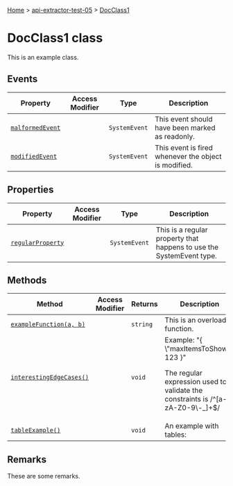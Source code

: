 [Home](./index) &gt; [api-extractor-test-05](./api-extractor-test-05.md) &gt; [DocClass1](./api-extractor-test-05.docclass1.md)

# DocClass1 class

This is an example class.

## Events

|  Property | Access Modifier | Type | Description |
|  --- | --- | --- | --- |
|  [`malformedEvent`](./api-extractor-test-05.docclass1.malformedevent.md) |  | `SystemEvent` | This event should have been marked as readonly. |
|  [`modifiedEvent`](./api-extractor-test-05.docclass1.modifiedevent.md) |  | `SystemEvent` | This event is fired whenever the object is modified. |

## Properties

|  Property | Access Modifier | Type | Description |
|  --- | --- | --- | --- |
|  [`regularProperty`](./api-extractor-test-05.docclass1.regularproperty.md) |  | `SystemEvent` | This is a regular property that happens to use the SystemEvent type. |

## Methods

|  Method | Access Modifier | Returns | Description |
|  --- | --- | --- | --- |
|  [`exampleFunction(a, b)`](./api-extractor-test-05.docclass1.examplefunction.md) |  | `string` | This is an overloaded function. |
|  [`interestingEdgeCases()`](./api-extractor-test-05.docclass1.interestingedgecases.md) |  | `void` | Example: "{ \\"maxItemsToShow\\": 123 }"<p/>The regular expression used to validate the constraints is /^\[a-zA-Z0-9\\-\_\]+$/ |
|  [`tableExample()`](./api-extractor-test-05.docclass1.tableexample.md) |  | `void` | An example with tables: |

## Remarks

These are some remarks.
